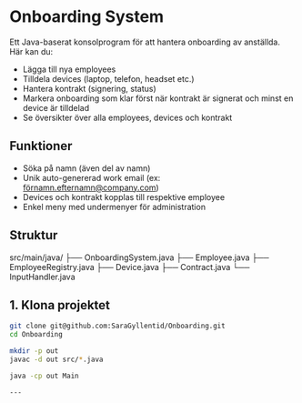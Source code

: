 # Onboarding System

Ett Java-baserat konsolprogram för att hantera onboarding av anställda.  
Här kan du:
- Lägga till nya employees
- Tilldela devices (laptop, telefon, headset etc.)
- Hantera kontrakt (signering, status)
- Markera onboarding som klar först när kontrakt är signerat och minst en device är tilldelad
- Se översikter över alla employees, devices och kontrakt

## Funktioner
- Söka på namn (även del av namn)
- Unik auto-genererad work email (ex: förnamn.efternamn@company.com)
- Devices och kontrakt kopplas till respektive employee
- Enkel meny med undermenyer för administration

## Struktur
src/main/java/
├── OnboardingSystem.java
├── Employee.java
├── EmployeeRegistry.java
├── Device.java
├── Contract.java
└── InputHandler.java

## 1. Klona projektet
```bash
git clone git@github.com:SaraGyllentid/Onboarding.git
cd Onboarding

mkdir -p out
javac -d out src/*.java

java -cp out Main

---